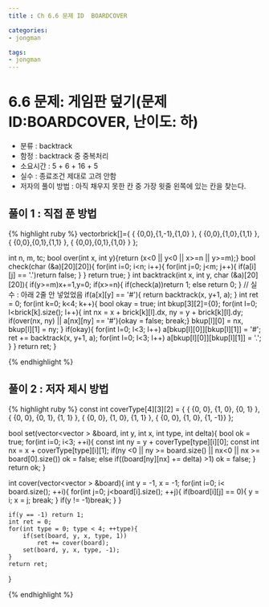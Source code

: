 ```yaml
---
title : Ch 6.6 문제 ID  BOARDCOVER

categories:
- jongman

tags:
- jongman 
---
```


# 6.6 문제: 게임판 덮기(문제 ID:BOARDCOVER, 난이도: 하)
[algo]:https://algospot.com/judge/problem/read/BOARDCOVER

- 분류 : backtrack
- 함정 : backtrack 중 중복처리
- 소요시간 : 5 + 6 + 16 + 5
- 실수 : 종료조건 제대로 고려 안함
- 저자의 풀이 방법 : 아직 채우지 못한 칸 중 가장 윗줄 왼쪽에 있는 칸을 찾는다.

## 풀이 1 : 직접 푼 방법

{% highlight ruby %}
vector<pos>brick[]={
    { {0,0},{1,-1},{1,0} },
    { {0,0},{1,0},{1,1}  },
    { {0,0},{0,1},{1,1}  },
    { {0,0},{0,1},{1,0}  }
};

int n, m, tc;
bool over(int x, int y){return (x<0 || y<0 || x>=n || y>=m);}
bool check(char (&a)[20][20]){
    for(int i=0; i<n; i++){
        for(int j=0; j<m; j++){
            if(a[i][j] == '.')return false;
        }
    }
    return true;
}
int backtrack(int x, int y, char (&a)[20][20]){
    if(y>=m)x+=1,y=0;
    if(x>=n){
        if(check(a))return 1;
        else return 0;
    }
    // 실수 : 아래 2줄 안 넣었었음
    if(a[x][y] == '#'){
        return backtrack(x, y+1, a);
    }
    int ret = 0;
    for(int k=0; k<4; k++){
        bool okay = true;
        int bkup[3][2]={0};
        for(int l=0; l<brick[k].size(); l++){
            int nx = x + brick[k][l].dx, ny = y + brick[k][l].dy;
            if(over(nx, ny) || a[nx][ny] == '#'){okay = false; break;}
            bkup[l][0] = nx, bkup[l][1] = ny;
        }
        if(okay){
            for(int l=0; l<3; l++) a[bkup[l][0]][bkup[l][1]] = '#';
            ret += backtrack(x, y+1, a);
            for(int l=0; l<3; l++) a[bkup[l][0]][bkup[l][1]] = '.';
        }
    }
    return ret;
}

{% endhighlight %}


## 풀이 2 : 저자 제시 방법

{% highlight ruby %}
const int coverType[4][3][2] = {
    { {0, 0}, {1, 0}, {0, 1} },
    { {0, 0}, {0, 1}, {1, 1} },
    { {0, 0}, {1, 0}, {1, 1} },
    { {0, 0}, {1, 0}, {1, -1}}
};

bool set(vector<vector<int> > &board, int y, int x, int type, int delta){
    bool ok = true;
    for(int i=0; i<3; ++i){
        const int ny = y + coverType[type][i][0];
        const int nx = x + coverType[type][i][1];
        if(ny <0 || ny >= board.size() || nx<0 || nx >= board[0].size())
            ok = false;
        else if((board[ny][nx] += delta) >1)
            ok = false;
    }
    return ok;
}

int cover(vector<vector<int> > &board){
    int y = -1, x = -1;
    for(int i=0; i< board.size(); ++i){
        for(int j=0; j<board[i].size(); ++j){
            if(board[i][j] == 0){
                y = i;
                x = j;
                break;
            }
            if(y != -1)break;
        }
    }

    if(y == -1) return 1;
    int ret = 0;
    for(int type = 0; type < 4; ++type){
        if(set(board, y, x, type, 1))
            ret += cover(board);
        set(board, y, x, type, -1);
    }
    return ret;
}

{% endhighlight %}
